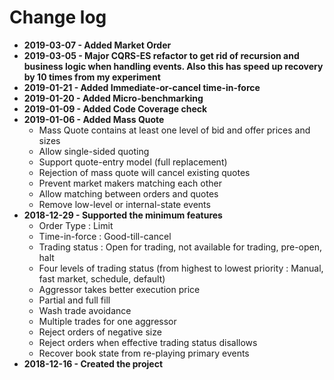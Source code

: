 # Change log

* **2019-03-07 - Added Market Order**
* **2019-03-05 - Major CQRS-ES refactor to get rid of recursion and business logic when handling events. Also this has speed up recovery by 10 times from my experiment**
* **2019-01-21 - Added Immediate-or-cancel time-in-force**
* **2019-01-20 - Added Micro-benchmarking**
* **2019-01-09 - Added Code Coverage check**
* **2019-01-06 - Added Mass Quote**
    * Mass Quote contains at least one level of bid and offer prices and sizes
    * Allow single-sided quoting
    * Support quote-entry model (full replacement)
    * Rejection of mass quote will cancel existing quotes
    * Prevent market makers matching each other
    * Allow matching between orders and quotes
    * Remove low-level or internal-state events
* **2018-12-29 - Supported the minimum features**
    * Order Type : Limit
    * Time-in-force : Good-till-cancel
    * Trading status : Open for trading, not available for trading, pre-open, halt
    * Four levels of trading status (from highest to lowest priority : Manual, fast market, schedule, default)
    * Aggressor takes better execution price
    * Partial and full fill
    * Wash trade avoidance
    * Multiple trades for one aggressor
    * Reject orders of negative size
    * Reject orders when effective trading status disallows 
    * Recover book state from re-playing primary events
* **2018-12-16 - Created the project**